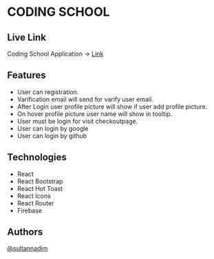 # CODING SCHOOL

## Live Link

Coding School Application -> [Link](https://coding-school-60248.web.app/)

## Features

- User can registration.
- Varification email will send for varify user email.
- After Login user profile picture will show if user add profile picture.
- On hover profile picture user name will show in tooltip.
- User must be login for visit checkoutpage.
- User can login by google
- User can login by github

## Technologies

- React
- React Bootstrap
- React Hot Toast
- React Icons
- React Router
- Firebase

## Authors

[@sultannadim](https://www.github.com/sultannadim)
